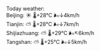 Today weather:  
Beijing: ☀️   🌡️+28°C 🌬️↓4km/h  
Tianjin: ⛅️  🌡️+28°C 🌬️↓7km/h  
Shijiazhuang: ⛅️  🌡️+29°C 🌬️↖6km/h  
Tangshan: ⛅️  🌡️+25°C 🌬️↓5km/h  
